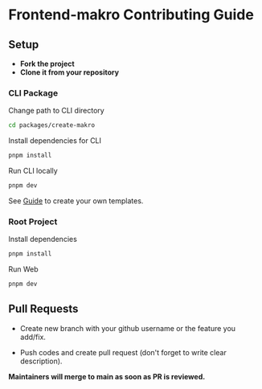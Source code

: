 # Frontend-makro Contributing Guide

## Setup

- **Fork the project**
- **Clone it from your repository**

### CLI Package

Change path to CLI directory
```sh
cd packages/create-makro
```
Install dependencies for CLI
```sh
pnpm install
```
Run CLI locally
```sh
pnpm dev
```
See [Guide](packages/create-makro/CONTRIBUTING.md) to create your own templates.

### Root Project

Install dependencies
```sh
pnpm install
```
Run Web
```sh
pnpm dev
```

## Pull Requests

- Create new branch with your github username or the feature you add/fix.

- Push codes and create pull request (don't forget to write clear description).

**Maintainers will merge to main as soon as PR is reviewed.**

